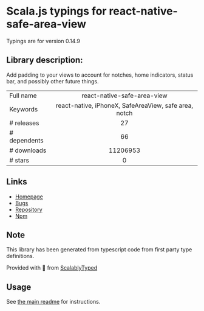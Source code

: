 
# Scala.js typings for react-native-safe-area-view

Typings are for version 0.14.9

## Library description:
Add padding to your views to account for notches, home indicators, status bar, and possibly other future things.

|                    |                 |
| ------------------ | :-------------: |
| Full name          | react-native-safe-area-view |
| Keywords           | react-native, iPhoneX, SafeAreaView, safe area, notch |
| # releases         | 27 |
| # dependents       | 66 |
| # downloads        | 11206953 |
| # stars            | 0 |

## Links
- [Homepage](https://github.com/react-community/react-native-safe-area-view#readme)
- [Bugs](https://github.com/react-community/react-native-safe-area-view/issues)
- [Repository](https://github.com/react-community/react-native-safe-area-view)
- [Npm](https://www.npmjs.com/package/react-native-safe-area-view)
    


## Note
This library has been generated from typescript code from first party type definitions.

Provided with :purple_heart: from [ScalablyTyped](https://github.com/oyvindberg/ScalablyTyped)

## Usage
See [the main readme](../../readme.md) for instructions.


